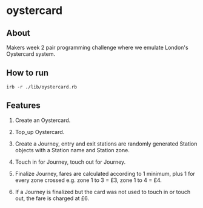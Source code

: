 # oystercard

## About

Makers week 2 pair programming challenge where we emulate London's Oystercard system.

## How to run

```shell
irb -r ./lib/oystercard.rb
```

## Features

1) Create an Oystercard.

2) Top_up Oystercard.

3) Create a Journey, entry and exit stations are randomly generated Station objects with a Station name and Station zone.

4) Touch in for Journey, touch out for Journey.

5) Finalize Journey, fares are calculated according to 1 minimum, plus 1 for every zone crossed e.g. zone 1 to 3 = £3, zone 1 to 4 = £4.

6) If a Journey is finalized but the card was not used to touch in or touch out, the fare is charged at £6.
